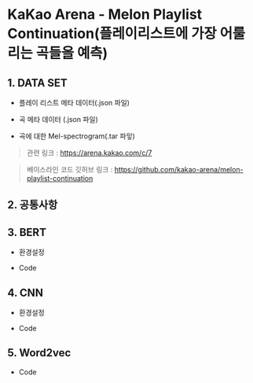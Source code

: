 # KaKao Arena - Melon Playlist Continuation(플레이리스트에 가장 어룰리는 곡들을 예측)

## 1. DATA SET

- 플레이 리스트 메타 데이터(.json 파일)

- 곡 메타 데이터 (.json 파일)

- 곡에 대한 Mel-spectrogram(.tar 파잏)
 
 > 관련 링크 : https://arena.kakao.com/c/7


> 베이스라인 코드 깃허브 링크 : https://github.com/kakao-arena/melon-playlist-continuation

## 2. 공통사항

## 3. BERT

- 환경설정

- Code

## 4. CNN

- 환경설정

- Code

## 5. Word2vec

- Code
 
 
 
 
